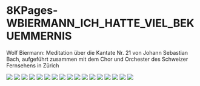 # 8KPages-WBIERMANN_ICH_HATTE_VIEL_BEKUEMMERNIS
Wolf Biermann: Meditation über die Kantate Nr. 21 von Johann Sebastian Bach, aufgeführt
zusammen mit dem Chor und Orchester des Schweizer Fernsehens in Zürich

![](https://github.com/KilianKegel/8KPages-WBIERMANN_ICH_HATTE_VIEL_BEKUEMMERNIS/blob/main/images/page_000.jpg)
![](https://github.com/KilianKegel/8KPages-WBIERMANN_ICH_HATTE_VIEL_BEKUEMMERNIS/blob/main/images/page_001.jpg)
![](https://github.com/KilianKegel/8KPages-WBIERMANN_ICH_HATTE_VIEL_BEKUEMMERNIS/blob/main/images/page_002.jpg)
![](https://github.com/KilianKegel/8KPages-WBIERMANN_ICH_HATTE_VIEL_BEKUEMMERNIS/blob/main/images/page_003.jpg)
![](https://github.com/KilianKegel/8KPages-WBIERMANN_ICH_HATTE_VIEL_BEKUEMMERNIS/blob/main/images/page_004.jpg)
![](https://github.com/KilianKegel/8KPages-WBIERMANN_ICH_HATTE_VIEL_BEKUEMMERNIS/blob/main/images/page_005.jpg)
![](https://github.com/KilianKegel/8KPages-WBIERMANN_ICH_HATTE_VIEL_BEKUEMMERNIS/blob/main/images/page_006.jpg)
![](https://github.com/KilianKegel/8KPages-WBIERMANN_ICH_HATTE_VIEL_BEKUEMMERNIS/blob/main/images/page_007.jpg)
![](https://github.com/KilianKegel/8KPages-WBIERMANN_ICH_HATTE_VIEL_BEKUEMMERNIS/blob/main/images/page_008.jpg)
![](https://github.com/KilianKegel/8KPages-WBIERMANN_ICH_HATTE_VIEL_BEKUEMMERNIS/blob/main/images/page_009.jpg)
![](https://github.com/KilianKegel/8KPages-WBIERMANN_ICH_HATTE_VIEL_BEKUEMMERNIS/blob/main/images/page_010.jpg)
![](https://github.com/KilianKegel/8KPages-WBIERMANN_ICH_HATTE_VIEL_BEKUEMMERNIS/blob/main/images/page_011.jpg)
![](https://github.com/KilianKegel/8KPages-WBIERMANN_ICH_HATTE_VIEL_BEKUEMMERNIS/blob/main/images/page_012.jpg)
![](https://github.com/KilianKegel/8KPages-WBIERMANN_ICH_HATTE_VIEL_BEKUEMMERNIS/blob/main/images/page_013.jpg)
![](https://github.com/KilianKegel/8KPages-WBIERMANN_ICH_HATTE_VIEL_BEKUEMMERNIS/blob/main/images/page_014.jpg)
![](https://github.com/KilianKegel/8KPages-WBIERMANN_ICH_HATTE_VIEL_BEKUEMMERNIS/blob/main/images/page_015.jpg)
![](https://github.com/KilianKegel/8KPages-WBIERMANN_ICH_HATTE_VIEL_BEKUEMMERNIS/blob/main/images/page_016.jpg)

